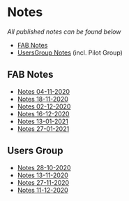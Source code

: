 # Notes

_All published notes can be found below_

- [FAB Notes](#fab-notes)
- [UsersGroup Notes](#users-group-notes) (incl. Pilot Group)

## FAB Notes

- [Notes 04-11-2020](2020-11-04-notes-FAB-session-1.md)
- [Notes 18-11-2020](2020-11-18-FAB-notes.md)
- [Notes 02-12-2020](2020-12-02-FAB-notes.md)
- [Notes 16-12-2020](2020-12-16-FAB-notes.md)
- [Notes 13-01-2021](2021-01-13-FAB-notes.md)
- [Notes 27-01-2021](2021-01-27-FAB-notes.md)

## Users Group

- [Notes 28-10-2020](2020-10-28-UG-Pilot-notes-session-1.md)
- [Notes 13-11-2020](2020-11-13-UG-Pilot-notes.md)
- [Notes 27-11-2020](2020-11-27-UG-Pilot-notes.md)
- [Notes 11-12-2020](2020-12-11-UG-Pilot-notes.md)
